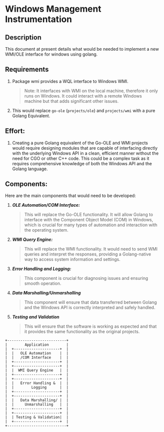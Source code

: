Windows Management Instrumentation
==================================

## Description

This document at present details what would be needed to implement a new WMI/OLE interface for windows
using golang.

## Requirements

1. Package wmi provides a WQL interface to Windows WMI.
   > Note: It interfaces with WMI on the local machine, therefore it only runs on Windows.
   > It could interact with a remote Windows machine but that adds significant other issues.
2. This would replace `go-ole` (`projects/ole`) and `projects/wmi` with a pure Golang Equivalent.

## Effort:

1. Creating a pure Golang equivalent of the Go-OLE and WMI projects would require designing modules that are
   capable of interfacing directly with the underlying Windows API in a clean, efficient manner without the
   need for CGO or other C++ code. This could be a complex task as it requires comprehensive knowledge of both
   the Windows API and the Golang language.

## Components:

Here are the main components that would need to be developed:

1. ***OLE Automation/COM Interface:***
   > This will replace the Go-OLE functionality. It will allow Golang to interface with the Component Object
   > Model (COM) in Windows, which is crucial for many types of automation and interaction with the operating
   > system.
2. ***WMI Query Engine:***
   > This will replace the WMI functionality. It would need to send WMI queries and interpret the responses,
   > providing a Golang-native way to access system information and settings.
3. ***Error Handling and Logging:***
   > This component is crucial for diagnosing issues and ensuring smooth operation.
4. ***Data Marshalling/Unmarshalling***
   > This component will ensure that data transferred between Golang and the Windows API is
   > correctly interpreted and safely handled.
5. ***Testing and Validation***
   > This will ensure that the software is working as expected and that it provides the same functionality as 
   > the original projects.
```text
+---------------------------+
|        Application        |
|  +---------------------+  |
|  |   OLE Automation    |  |
|  |   /COM Interface    |  |
|  +---------------------+  |
|  +---------------------+  |
|  |  WMI Query Engine   |  |
|  +---------------------+  |
|  +---------------------+  |
|  |   Error Handling &  |  |
|  |        Logging      |  |
|  +---------------------+  |
|  +---------------------+  |
|  |   Data Marshalling/ |  |
|  |     Unmarshalling   |  |
|  +---------------------+  |
|  +---------------------+  |
|  | Testing & Validation|  |
|  +---------------------+  |
+---------------------------+
```
